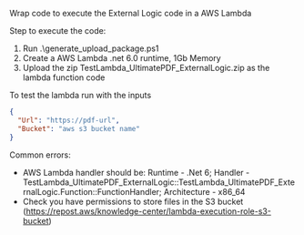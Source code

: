 Wrap code to execute the External Logic code in a AWS Lambda

Step to execute the code:
1. Run .\generate_upload_package.ps1
1. Create a AWS Lambda .net 6.0 runtime, 1Gb Memory
1. Upload the zip TestLambda_UltimatePDF_ExternalLogic.zip as the lambda function code

To test the lambda run with the inputs

```json
{
  "Url": "https://pdf-url",
  "Bucket": "aws s3 bucket name"
}
```

Common errors:
* AWS Lambda handler should be: Runtime - .Net 6; Handler - TestLambda_UltimatePDF_ExternalLogic::TestLambda_UltimatePDF_ExternalLogic.Function::FunctionHandler; Architecture - x86_64 
* Check you have permissions to store files in the S3 bucket (https://repost.aws/knowledge-center/lambda-execution-role-s3-bucket)